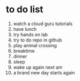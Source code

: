 # to do list

1. watch a cloud guru tutorials
2. have lunch
3. try hands on lab
4. try to do repo in github
5. play animal crossing
6. breaktime
7. dinner
8. sleep
9. wake up again next am
10. a brand new day starts again
